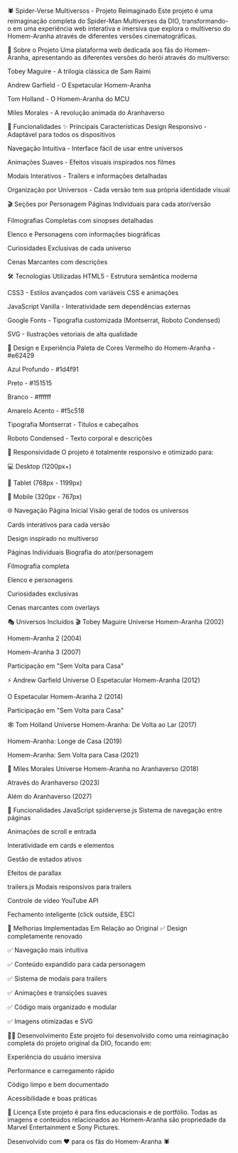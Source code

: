 🕷️ Spider-Verse Multiversos - Projeto Reimaginado
Este projeto é uma reimaginação completa do Spider-Man Multiverses da DIO, transformando-o em uma experiência web interativa e imersiva que explora o multiverso do Homem-Aranha através de diferentes versões cinematográficas.

🌟 Sobre o Projeto
Uma plataforma web dedicada aos fãs do Homem-Aranha, apresentando as diferentes versões do herói através do multiverso:

Tobey Maguire - A trilogia clássica de Sam Raimi

Andrew Garfield - O Espetacular Homem-Aranha

Tom Holland - O Homem-Aranha do MCU

Miles Morales - A revolução animada do Aranhaverso

🚀 Funcionalidades
✨ Principais Características
Design Responsivo - Adaptável para todos os dispositivos

Navegação Intuitiva - Interface fácil de usar entre universos

Animações Suaves - Efeitos visuais inspirados nos filmes

Modais Interativos - Trailers e informações detalhadas

Organização por Universos - Cada versão tem sua própria identidade visual

🎬 Seções por Personagem
Páginas Individuais para cada ator/versão

Filmografias Completas com sinopses detalhadas

Elenco e Personagens com informações biográficas

Curiosidades Exclusivas de cada universo

Cenas Marcantes com descrições

🛠️ Tecnologias Utilizadas
HTML5 - Estrutura semântica moderna

CSS3 - Estilos avançados com variáveis CSS e animações

JavaScript Vanilla - Interatividade sem dependências externas

Google Fonts - Tipografia customizada (Montserrat, Roboto Condensed)

SVG - Ilustrações vetoriais de alta qualidade

🎨 Design e Experiência
Paleta de Cores
Vermelho do Homem-Aranha - #e62429

Azul Profundo - #1d4f91

Preto - #151515

Branco - #ffffff

Amarelo Acento - #f5c518

Tipografia
Montserrat - Títulos e cabeçalhos

Roboto Condensed - Texto corporal e descrições

📱 Responsividade
O projeto é totalmente responsivo e otimizado para:

💻 Desktop (1200px+)

📱 Tablet (768px - 1199px)

📱 Mobile (320px - 767px)

🌐 Navegação
Página Inicial
Visão geral de todos os universos

Cards interativos para cada versão

Design inspirado no multiverso

Páginas Individuais
Biografia do ator/personagem

Filmografia completa

Elenco e personagens

Curiosidades exclusivas

Cenas marcantes com overlays

🎭 Universos Incluídos
🎬 Tobey Maguire Universe
Homem-Aranha (2002)

Homem-Aranha 2 (2004)

Homem-Aranha 3 (2007)

Participação em "Sem Volta para Casa"

⚡ Andrew Garfield Universe
O Espetacular Homem-Aranha (2012)

O Espetacular Homem-Aranha 2 (2014)

Participação em "Sem Volta para Casa"

🕸️ Tom Holland Universe
Homem-Aranha: De Volta ao Lar (2017)

Homem-Aranha: Longe de Casa (2019)

Homem-Aranha: Sem Volta para Casa (2021)

🎨 Miles Morales Universe
Homem-Aranha no Aranhaverso (2018)

Através do Aranhaverso (2023)

Além do Aranhaverso (2027)

🔧 Funcionalidades JavaScript
spiderverse.js
Sistema de navegação entre páginas

Animações de scroll e entrada

Interatividade em cards e elementos

Gestão de estados ativos

Efeitos de parallax

trailers.js
Modais responsivos para trailers

Controle de vídeo YouTube API

Fechamento inteligente (click outside, ESC)

🎯 Melhorias Implementadas
Em Relação ao Original
✅ Design completamente renovado

✅ Navegação mais intuitiva

✅ Conteúdo expandido para cada personagem

✅ Sistema de modais para trailers

✅ Animações e transições suaves

✅ Código mais organizado e modular

✅ Imagens otimizadas e SVG

👨‍💻 Desenvolvimento
Este projeto foi desenvolvido como uma reimaginação completa do projeto original da DIO, focando em:

Experiência do usuário imersiva

Performance e carregamento rápido

Código limpo e bem documentado

Acessibilidade e boas práticas

📄 Licença
Este projeto é para fins educacionais e de portfólio. Todas as imagens e conteúdos relacionados ao Homem-Aranha são propriedade da Marvel Entertainment e Sony Pictures.

Desenvolvido com ❤️ para os fãs do Homem-Aranha 🕷️

